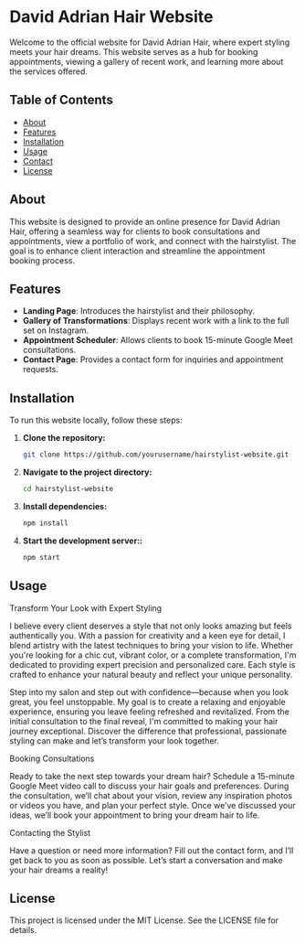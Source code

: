 # David Adrian Hair Website

Welcome to the official website for David Adrian Hair, where expert styling meets your hair dreams. This website serves as a hub for booking appointments, viewing a gallery of recent work, and learning more about the services offered.

## Table of Contents

- [About](#about)
- [Features](#features)
- [Installation](#installation)
- [Usage](#usage)
- [Contact](#contact)
- [License](#license)

## About

This website is designed to provide an online presence for David Adrian Hair, offering a seamless way for clients to book consultations and appointments, view a portfolio of work, and connect with the hairstylist. The goal is to enhance client interaction and streamline the appointment booking process.

## Features

- **Landing Page**: Introduces the hairstylist and their philosophy.
- **Gallery of Transformations**: Displays recent work with a link to the full set on Instagram.
- **Appointment Scheduler**: Allows clients to book 15-minute Google Meet consultations.
- **Contact Page**: Provides a contact form for inquiries and appointment requests.

## Installation

To run this website locally, follow these steps:

1. **Clone the repository:**

   ```bash
   git clone https://github.com/yourusername/hairstylist-website.git

   ```

2. **Navigate to the project directory:**

   ```bash
   cd hairstylist-website
   ```

3. **Install dependencies:**

   ```bash
   npm install
   ```

4. **Start the development server::**

   ```bash
   npm start
   ```

## Usage

Transform Your Look with Expert Styling

I believe every client deserves a style that not only looks amazing but feels authentically you. With a passion for creativity and a keen eye for detail, I blend artistry with the latest techniques to bring your vision to life. Whether you're looking for a chic cut, vibrant color, or a complete transformation, I'm dedicated to providing expert precision and personalized care. Each style is crafted to enhance your natural beauty and reflect your unique personality.

Step into my salon and step out with confidence—because when you look great, you feel unstoppable. My goal is to create a relaxing and enjoyable experience, ensuring you leave feeling refreshed and revitalized. From the initial consultation to the final reveal, I'm committed to making your hair journey exceptional. Discover the difference that professional, passionate styling can make and let’s transform your look together.

Booking Consultations

Ready to take the next step towards your dream hair? Schedule a 15-minute Google Meet video call to discuss your hair goals and preferences. During the consultation, we’ll chat about your vision, review any inspiration photos or videos you have, and plan your perfect style. Once we’ve discussed your ideas, we’ll book your appointment to bring your dream hair to life.

Contacting the Stylist

Have a question or need more information? Fill out the contact form, and I’ll get back to you as soon as possible. Let’s start a conversation and make your hair dreams a reality!

## License

This project is licensed under the MIT License. See the LICENSE file for details.
